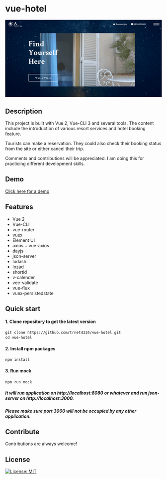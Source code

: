 # vue-hotel
![GITHUB](https://github.com/trnet4334/vue-hotel/blob/development/src/assets/images/Screenshot.png "Screenshot of homepage")

## Description
This project is built with Vue 2, Vue-CLI 3 and several tools. The content include the introduction of various resort services and hotel booking feature.

Tourists can make a reservation. They could also check their booking status from the site or either cancel their trip.

Comments and contributions will be appreciated. I am doing this for practicing different development skills. 

## Demo
[Click here for a demo](https://trnet4334.github.io/vue-hotel/)

## Features
- Vue 2
- Vue-CLI
- vue-router
- vuex
- Element UI
- axios + vue-axios
- dayjs
- json-server
- lodash
- lozad
- shortid
- v-calender
- vee-validate
- vue-flux
- vuex-persistedstate

## Quick start
#### 1. Clone repository to get the latest version
```shell
git clone https://github.com/trnet4334/vue-hotel.git
cd vue-hotel
```
#### 2. Install npm packages
```shell
npm install
```
#### 3. Run mock
```shell
npm run mock
```
##### It will run application on http://localhost:8080 or whatever and run json-server on http://localhost:3000.
##### Please make sure port 3000 will not be occupied by any other application.

## Contribute
Contributions are always welcome!

## License
[![License: MIT](https://img.shields.io/badge/License-MIT-yellow.svg)](https://opensource.org/licenses/MIT)
